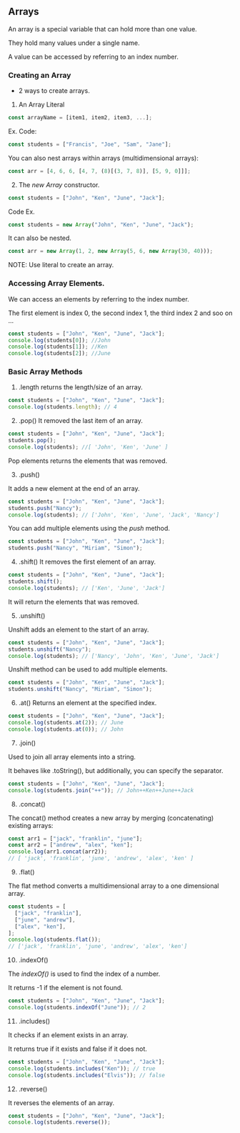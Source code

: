 ## Arrays

An array is a special variable that can hold more than one value.

They hold many values under a single name.

A value can be accessed by referring to an index number.

### Creating an Array

- 2 ways to create arrays.

1. An Array Literal

```js
const arrayName = [item1, item2, item3, ...];
```

Ex. Code:

```js
const students = ["Francis", "Joe", "Sam", "Jane"];
```

You can also nest arrays within arrays (multidimensional arrays):

```js
const arr = [4, 6, 6, [4, 7, (8)[(3, 7, 8)], [5, 9, 0]]];
```

2. The <i>new Array</i> constructor.

```js
const students = ["John", "Ken", "June", "Jack"];
```

Code Ex.

```js
const students = new Array("John", "Ken", "June", "Jack");
```

It can also be nested.

```js
const arr = new Array(1, 2, new Array(5, 6, new Array(30, 40)));
```

NOTE: Use literal to create an array.

### Accessing Array Elements.

We can access an elements by referring to the index number.

The first element is index 0, the second index 1, the third index 2 and soo on ...

```js
const students = ["John", "Ken", "June", "Jack"];
console.log(students[0]); //John
console.log(students[1]); //Ken
console.log(students[2]); //June
```

### Basic Array Methods

1. .length
   returns the length/size of an array.

```js
const students = ["John", "Ken", "June", "Jack"];
console.log(students.length); // 4
```

2. .pop()
   It removed the last item of an array.

```js
const students = ["John", "Ken", "June", "Jack"];
students.pop();
console.log(students); //[ 'John', 'Ken', 'June' ]
```

Pop elements returns the elements that was removed.

3. .push()

It adds a new element at the end of an array.

```js
const students = ["John", "Ken", "June", "Jack"];
students.push("Nancy");
console.log(students); // ['John', 'Ken', 'June', 'Jack', 'Nancy']
```

You can add multiple elements using the <i>push</i> method.

```js
const students = ["John", "Ken", "June", "Jack"];
students.push("Nancy", "Miriam", "Simon");
```

4. .shift()
   It removes the first element of an array.

```js
const students = ["John", "Ken", "June", "Jack"];
students.shift();
console.log(students); // ['Ken', 'June', 'Jack']
```

It will return the elements that was removed.

5. .unshift()

Unshift adds an element to the start of an array.

```js
const students = ["John", "Ken", "June", "Jack"];
students.unshift("Nancy");
console.log(students); // ['Nancy', 'John', 'Ken', 'June', 'Jack']
```

Unshift method can be used to add multiple elements.

```js
const students = ["John", "Ken", "June", "Jack"];
students.unshift("Nancy", "Miriam", "Simon");
```

6. .at()
   Returns an element at the specified index.

```js
const students = ["John", "Ken", "June", "Jack"];
console.log(students.at(2)); // June
console.log(students.at(0)); // John
```

7. .join()

Used to join all array elements into a string.

It behaves like .toString(), but additionally, you can specify the separator.

```js
const students = ["John", "Ken", "June", "Jack"];
console.log(students.join("++")); // John++Ken++June++Jack
```

8. .concat()

The concat() method creates a new array by merging (concatenating) existing arrays:

```js
const arr1 = ["jack", "franklin", "june"];
const arr2 = ["andrew", "alex", "ken"];
console.log(arr1.concat(arr2));
// [ 'jack', 'franklin', 'june', 'andrew', 'alex', 'ken' ]
```

9. .flat()

The flat method converts a multidimensional array to a one dimensional array.

```js
const students = [
  ["jack", "franklin"],
  ["june", "andrew"],
  ["alex", "ken"],
];
console.log(students.flat());
// ['jack', 'franklin', 'june', 'andrew', 'alex', 'ken']
```

10. .indexOf()

The <i>indexOf()</i> is used to find the index of a number.

It returns -1 if the element is not found.

```js
const students = ["John", "Ken", "June", "Jack"];
console.log(students.indexOf("June")); // 2
```

11. .includes()

It checks if an element exists in an array.

It returns true if it exists and false if it does not.

```js
const students = ["John", "Ken", "June", "Jack"];
console.log(students.includes("Ken")); // true
console.log(students.includes("Elvis")); // false
```

12. .reverse()

It reverses the elements of an array.

```js
const students = ["John", "Ken", "June", "Jack"];
console.log(students.reverse());
```

